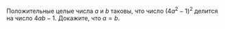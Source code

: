 Положительные целые числа $a$ и $b$  таковы, что число ${{( 4{{a}^{2}}-1 )}^{2}}$ делится на число $4ab-1$. Докажите, что $a=b$.
